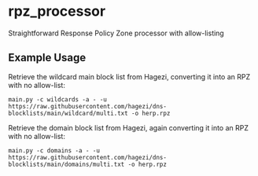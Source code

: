 # rpz_processor
Straightforward Response Policy Zone processor with allow-listing

## Example Usage

Retrieve the wildcard main block list from Hagezi, 
converting it into an RPZ with no allow-list:

```commandline
main.py -c wildcards -a - -u https://raw.githubusercontent.com/hagezi/dns-blocklists/main/wildcard/multi.txt -o herp.rpz
```

Retrieve the domain block list from Hagezi, again
converting it into an RPZ with no allow-list:

```commandline
main.py -c domains -a - -u https://raw.githubusercontent.com/hagezi/dns-blocklists/main/domains/multi.txt -o herp.rpz
```
